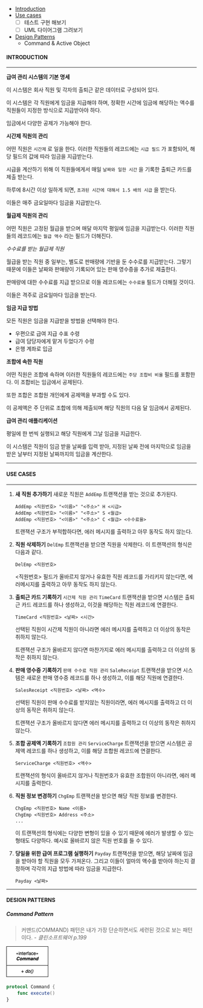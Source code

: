 - [Introduction](#INTRODUCTION)  
- [Use cases](#USE-CASES)
	- [ ] 테스트 구현 해보기
	- [ ] UML 다이어그램 그려보기
- [Design Patterns](#DESIGN-PATTERNS)
	- Command & Active Object

#### INTRODUCTION

---

**급여 관리 시스템의 기본 명세**

이 시스템은 회사 직원 및 각자의 출퇴근 같은 데이터로 구성되어 있다. 

이 시스템은 각 직원에게 임금을 지급해야 하며, 정확한 시간에 임금에 해당하는 액수를 직원들이 지정한 방식으로 지급받아야 하다. 

임금에서 다양한 공제가 가능해야 한다. 

**시간제 직원의 관리**

어떤 직원은 `시간제` 로 일을 한다. 이러한 직원들의 레코드에는 `시급 필드` 가 포함되어, 해당 필드의 값에 따라 임금을 지급받는다. 

시급을 계산하기 위해 이 직원들에게서 매일 `날짜와 일한 시간` 을 기록한 출퇴근 카드를 제출 받는다. 

하루에 8시간 이상 일하게 되면, `초과된 시간에 대해서 1.5 배의 시급` 을 받는다.

이들은 매주 금요일마다 임금을 지급받는다.

**월급제 직원의 관리**

어떤 직원은 고정된 월급을 받으며 매달 마지막 평일에 임금을 지급받는다. 
이러한 직원들의 레코드에는 `월급 액수` 라는 필드가 더해진다. 

*수수료를 받는 월급제 직원*

월급을 받는 직원 중 일부는, 별도로 판매량에 기반을 둔 수수로를 지급받는다. 
그렇기 때문에 이들은 날짜와 판매량이 기록되어 있는 판매 영수증을 추가로 제출한다. 

판매량에 대한 수수료를 지급 받으므로 이들 레코드에는 `수수료율` 필드가 더해질 것이다. 

이들은 격주로 금요일마다 임금을 받는다.

**임금 지급 방법**

모든 직원은 임금을 지급받을 방법을 선택해야 한다. 
- 우편으로 급여 지급 수표 수령
- 급여 담당자에게 맡겨 두었다가 수령
- 은행 계좌로 입금

**조합에 속한 직원**

어떤 직원은 조합에 속하며 이러한 직원들의 레코드에는 `주당 조합비 비율` 필드를 포함한다. 이 조합비는 임금에서 공제된다. 

또한 조합은 조합원 개인에게 공제액을 부과할 수도 있다. 

이 공제액은 주 단위로 조합에 의해 제출되며 해당 직원의 다음 달 임금에서 공제된다. 

**급여 관리 애플리케이션**

평일에 한 번씩 실행되고 해당 직원에게 그날 임금을 지급한다.

이 시스템은 직원이 임금 받을 날짜를 입력 받아, 지정된 날짜 전에 마지막으로 임금을 받은 날부터 지정된 날짜까지의 임금을 계산한다. 

---

#### USE CASES

---

1. **새 직원 추가하기**
새로운 직원은 `AddEmp` 트랜잭션을 받는 것으로 추가된다. 
	```
	AddEmp <직원번호> "<이름>" "<주소>" H <시급>
	AddEmp <직원번호> "<이름>" "<주소>" S <월급>
	AddEmp <직원번호> "<이름>" "<주소>" C <월급> <수수료율>
	```
	트랜잭션 구조가 부적합하다면, 에러 메시지를 출력하고 아무 동작도 하지 않는다. 
	
2. **직원 삭제하기**
	`DelEmp` 트랜잭션을 받으면 직원을 삭제한다. 이 트랜잭션의 형식은 다음과 같다.
	```
	DelEmp <직원번호>
	```
	<직원번호> 필드가 올바르지 않거나 유효한 직원 레코드를 가리키지 않는다면, 에러메시지를 출력하고 아무 동작도 하지 않는다.
3. **출퇴근 카드 기록하기** `시간제 직원 관리`
	`TimeCard` 트랜잭션을 받으면 시스템은 출퇴근 카드 레코드를 하나 생성하고, 이것을 해당하는 직원 레코드에 연결한다. 
	```
	TimeCard <직원번호> <날짜> <시간>
	```
	선택된 직원이 시간제 직원이 아니라면 에러 메시지를 출력하고 더 이상의 동작은 취하지 않는다. 

	트랜잭션 구조가 올바르지 않다면 마찬가지로 에러 메시지를 출력하고 더 이상의 동작은 취하지 않는다. 
4. **판매 영수증 기록하기** `판매 수수료 직원 관리`
`SaleReceipt` 트랜잭션을 받으면 시스템은 새로운 판매 영수증 레코드를 하나 생성하고, 이를 해당 직원에 연결한다. 
	```
	SalesReceipt <직원번호> <날짜> <액수>
	```
	선택된 직원이 판매 수수료를 받지않는 직원이라면, 에러 메시지를 출력하고 더 이상의 동작은 취하지 않는다. 

	트랜잭션 구조가 올바르지 않다면 에러 메시지를 출력하고 더 이상의 동작은 취하지 않는다. 

5. **조합 공제액 기록하기** `조합원 관리`
	`ServiceCharge` 트랜잭션을 받으면 시스템은 공제액 레코드를 하나 생성하고, 이를 해당 조합원 레코드에 연결한다. 
	```
	ServiceCharge <직원번호> <액수>
	```
	트랜잭션의 형식이 올바르지 않거나 직원번호가 유효한 조합원이 아니라면, 에러 메시지를 출력한다.
6. **직원 정보 변경하기**
	`ChgEmp` 트랜잭션을 받으면 해당 직원 정보를 변경한다. 
	```
	ChgEmp <직원번호> Name <이름>
	ChgEmp <직원번호> Address <주소>
	...
	```
	이 트랜잭션의 형식에는 다양한 변형이 있을 수 있기 때문에 에러가 발생할 수 있는 형태도 다양하다. 
	예시로 올바르지 않은 직원 번호를 들 수 있다. 
7. **당일을 위한 급여 프로그램 실행하기**
	`Payday` 트랜잭션을 받으면, 해당 날짜에 임금을 받아야 할 직원을 모두 가져온다. 그리고 이들이 얼마의 액수를 받아야 하는지 결정하며 각각의 지급 방법에 따라 임금을 지급한다. 
	```
	Payday <날짜>
	```

---
#### DESIGN PATTERNS

##### ***Command*** *Pattern*

> 커맨드(COMMAND) 패턴은 내가 가장 단순하면서도 세련된 것으로 보는 패턴이다. - *클린소프트웨어 p.199*

![the image for Command](https://github.com/sangeui/Payroll-system/blob/master/Resources/Command.png)  
 

```swift
protocol Command {
	func execute()
}
```




